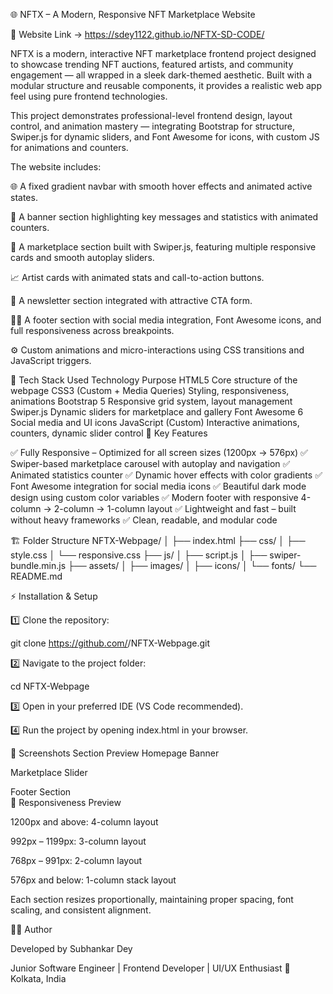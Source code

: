 🌐 NFTX – A Modern, Responsive NFT Marketplace Website

💎 Website Link -> https://sdey1122.github.io/NFTX-SD-CODE/

NFTX is a modern, interactive NFT marketplace frontend project designed to showcase trending NFT auctions, featured artists, and community engagement — all wrapped in a sleek dark-themed aesthetic.
Built with a modular structure and reusable components, it provides a realistic web app feel using pure frontend technologies.

This project demonstrates professional-level frontend design, layout control, and animation mastery — integrating Bootstrap for structure, Swiper.js for dynamic sliders, and Font Awesome for icons, with custom JS for animations and counters.

The website includes:

🌐 A fixed gradient navbar with smooth hover effects and animated active states.

🎨 A banner section highlighting key messages and statistics with animated counters.

💎 A marketplace section built with Swiper.js, featuring multiple responsive cards and smooth autoplay sliders.

📈 Artist cards with animated stats and call-to-action buttons.

📰 A newsletter section integrated with attractive CTA form.

🧍‍♂️ A footer section with social media integration, Font Awesome icons, and full responsiveness across breakpoints.

⚙️ Custom animations and micro-interactions using CSS transitions and JavaScript triggers.

🧰 Tech Stack Used
Technology	Purpose
HTML5	Core structure of the webpage
CSS3 (Custom + Media Queries)	Styling, responsiveness, animations
Bootstrap 5	Responsive grid system, layout management
Swiper.js	Dynamic sliders for marketplace and gallery
Font Awesome 6	Social media and UI icons
JavaScript (Custom)	Interactive animations, counters, dynamic slider control
🎯 Key Features

✅ Fully Responsive – Optimized for all screen sizes (1200px → 576px)
✅ Swiper-based marketplace carousel with autoplay and navigation
✅ Animated statistics counter
✅ Dynamic hover effects with color gradients
✅ Font Awesome integration for social media icons
✅ Beautiful dark mode design using custom color variables
✅ Modern footer with responsive 4-column → 2-column → 1-column layout
✅ Lightweight and fast – built without heavy frameworks
✅ Clean, readable, and modular code

🏗️ Folder Structure
NFTX-Webpage/
│
├── index.html
├── css/
│   ├── style.css
│   └── responsive.css
├── js/
│   ├── script.js
│   ├── swiper-bundle.min.js
├── assets/
│   ├── images/
│   ├── icons/
│   └── fonts/
└── README.md

⚡ Installation & Setup

1️⃣ Clone the repository:

git clone https://github.com/<your-username>/NFTX-Webpage.git


2️⃣ Navigate to the project folder:

cd NFTX-Webpage


3️⃣ Open in your preferred IDE (VS Code recommended).

4️⃣ Run the project by opening index.html in your browser.

🎨 Screenshots
Section	Preview
Homepage Banner	

Marketplace Slider	

Footer Section	
📱 Responsiveness Preview

1200px and above: 4-column layout

992px – 1199px: 3-column layout

768px – 991px: 2-column layout

576px and below: 1-column stack layout

Each section resizes proportionally, maintaining proper spacing, font scaling, and consistent alignment.

🧑‍💻 Author

Developed by Subhankar Dey

Junior Software Engineer | Frontend Developer | UI/UX Enthusiast
📍 Kolkata, India
